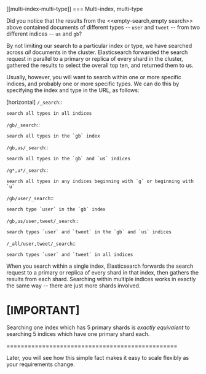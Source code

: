 [[multi-index-multi-type]]
=== Multi-index, multi-type

Did you notice that the results from the <<empty-search,empty search>> above
contained documents of different types -- `user` and `tweet` -- from two
different indices -- `us` and `gb`?

By not limiting our search to a particular index or type, we have searched
across *all* documents in the cluster. Elasticsearch forwarded the search
request in parallel to a primary or replica of every shard in the cluster,
gathered the results to select the overall top ten, and returned them to us.

Usually, however, you will want to search within one or more specific indices,
and probably one or more specific types. We can do this by specifying the
index and type in the URL, as follows:

[horizontal]
`/_search`::

    search all types in all indices

`/gb/_search`::

    search all types in the `gb` index

`/gb,us/_search`::

    search all types in the `gb` and `us` indices

`/g*,u*/_search`::

    search all types in any indices beginning with `g` or beginning with `u`

`/gb/user/_search`::

    search type `user` in the `gb` index

`/gb,us/user,tweet/_search`::

    search types `user` and `tweet` in the `gb` and `us` indices

`/_all/user,tweet/_search`::

    search types `user` and `tweet` in all indices


When you search within a single index, Elasticsearch forwards the search
request to a primary or replica of every shard in that index, then gathers the
results from each shard. Searching within multiple indices works in exactly
the same way -- there are just more shards involved.

[IMPORTANT]
================================================

Searching one index which has 5 primary shards is *exactly equivalent* to
searching 5 indices which have one primary shard each.

================================================

Later, you will see how this simple fact makes it easy to scale flexibly
as your requirements change.
